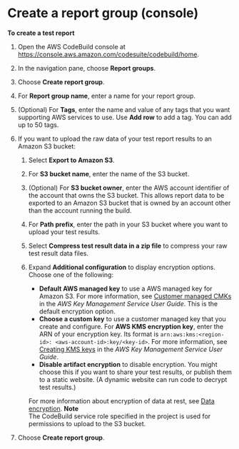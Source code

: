 # Create a report group \(console\)<a name="test-report-group-create-console"></a>

**To create a test report**

1. Open the AWS CodeBuild console at [https://console\.aws\.amazon\.com/codesuite/codebuild/home](https://console.aws.amazon.com/codesuite/codebuild/home)\.

1. In the navigation pane, choose **Report groups**\. 

1. Choose **Create report group**\. 

1. For **Report group name**, enter a name for your report group\. 

1. \(Optional\) For **Tags**, enter the name and value of any tags that you want supporting AWS services to use\. Use **Add row** to add a tag\. You can add up to 50 tags\. 

1. If you want to upload the raw data of your test report results to an Amazon S3 bucket: 

   1. Select **Export to Amazon S3**\. 

   1. For **S3 bucket name**, enter the name of the S3 bucket\. 

   1. \(Optional\) For **S3 bucket owner**, enter the AWS account identifier of the account that owns the S3 bucket\. This allows report data to be exported to an Amazon S3 bucket that is owned by an account other than the account running the build\. 

   1. For **Path prefix**, enter the path in your S3 bucket where you want to upload your test results\. 

   1. Select **Compress test result data in a zip file** to compress your raw test result data files\. 

   1. Expand **Additional configuration** to display encryption options\. Choose one of the following: 
      + **Default AWS managed key** to use a AWS managed key for Amazon S3\. For more information, see [Customer managed CMKs](https://docs.aws.amazon.com/kms/latest/developerguide/concepts.html#customer-cmk) in the *AWS Key Management Service User Guide*\. This is the default encryption option\.
      + **Choose a custom key** to use a customer managed key that you create and configure\. For **AWS KMS encryption key**, enter the ARN of your encryption key\. Its format is ` arn:aws:kms:<region-id>: <aws-account-id>:key/<key-id> `\. For more information, see [Creating KMS keys](https://docs.aws.amazon.com/kms/latest/developerguide/create-keys.html) in the *AWS Key Management Service User Guide*\. 
      + **Disable artifact encryption** to disable encryption\. You might choose this if you want to share your test results, or publish them to a static website\. \(A dynamic website can run code to decrypt test results\.\)

      For more information about encryption of data at rest, see [Data encryption](security-encryption.md)\. 
**Note**  
The CodeBuild service role specified in the project is used for permissions to upload to the S3 bucket\.

1. Choose **Create report group**\.
